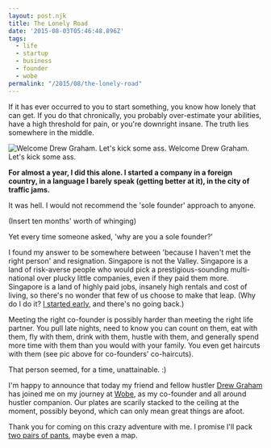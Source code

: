 ```yaml
---
layout: post.njk
title: The Lonely Road
date: '2015-08-03T05:46:48.896Z'
tags:
  - life
  - startup
  - business
  - founder
  - wobe
permalink: "/2015/08/the-lonely-road"
---
```


If it has ever occurred to you to start something, you know how lonely that can get. If you do that chronically, you probably over-estimate your abilities, have a high threshold for pain, or you're downright insane. The truth lies somewhere in the middle.

![Welcome Drew Graham. Let's kick some ass.](https://cdn-images-1.medium.com/max/400/1*vkPU2YGENT2Qk0ul6aFhqw.png)
Welcome Drew Graham. Let's kick some ass.

**For almost a year, I did this alone. I started a company in a foreign country, in a language I barely speak (getting better at it), in the city of traffic jams.**

It was hell. I would not recommend the 'sole founder' approach to anyone.

(Insert ten months' worth of whinging)

Yet every time someone asked, 'why are you a sole founder?'

I found my answer to be somewhere between 'because I haven't met the right person' and resignation. Singapore is not the Valley. Singapore is a land of risk-averse people who would pick a prestigious-sounding multi-national over plucky little companies, even if they paid them more. Singapore is a land of highly paid jobs, insanely high rentals and cost of living, so there's no wonder that few of us choose to make that leap. (Why do I do it? [I started early](https://medium.com/the-java-diaries/two-pairs-of-pants-3c3595679f18), and there's no going back.)

Meeting the right co-founder is possibly harder than meeting the right life partner. You pull late nights, need to know you can count on them, eat with them, fly with them, drink with them, hustle with them, and generally spend more time with them than you would with your family. You even get haircuts with them (see pic above for co-founders' co-haircuts).

That person seemed, for a time, unattainable. :)

I'm happy to announce that today my friend and fellow hustler [Drew Graham](https://medium.com/@fareastenders/indonesia-d236da18f5c7) has joined me on my journey at [Wobe](http://wobe.io), as my co-founder and all around hustler companion. Our plates are scarily stacked to the ceiling at the moment, possibly beyond, which can only mean great things are afoot.

Thank you for coming on this crazy adventure with me. I promise I'll pack [two pairs of pants](https://medium.com/the-java-diaries/two-pairs-of-pants-3c3595679f18), maybe even a map.